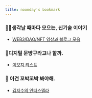 ```yaml
---
title: noonday's bookmark
---
```


### 👩‍💻생각날 때마다 모으는, 신기술 이야기 
- [WEB3/DAO/NFT 영상과 블로그 모음](https://noondayz.github.io/blog/pages/web3-dao.html)


### 📝디지털 문방구라고나 할까.

- [이모지 리스트](https://unicode.org/emoji/charts/full-emoji-list.html)


### 💖 이건 꼬박꼬박 봐야해.
- [김지수의 인터스텔라](https://biz.chosun.com/people/kim-jisu/)

